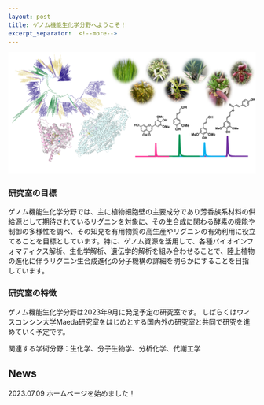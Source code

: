 ```yaml
---
layout: post
title: ゲノム機能生化学分野へようこそ！
excerpt_separator:  <!--more-->
---
```





![Figure0](../category/Figure0.png)

### 研究室の目標

ゲノム機能生化学分野では、主に植物細胞壁の主要成分であり芳香族系材料の供給源として期待されているリグニンを対象に、その生合成に関わる酵素の機能や制御の多様性を調べ、その知見を有用物質の高生産やリグニンの有効利用に役立てることを目標としています。特に、ゲノム資源を活用して、各種バイオインフォマティクス解析、生化学解析、遺伝学的解析を組み合わせることで、陸上植物の進化に伴うリグニン生合成進化の分子機構の詳細を明らかにすることを目指しています。


### 研究室の特徴

ゲノム機能生化学分野は2023年9月に発足予定の研究室です。
しばらくはウィスコンシン大学Maeda研究室をはじめとする国内外の研究室と共同で研究を進めていく予定です。

関連する学術分野：生化学、分子生物学、分析化学、代謝工学

## News

2023.07.09 ホームページを始めました！



